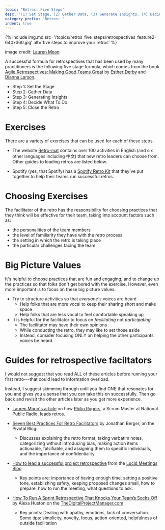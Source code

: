 ```yaml
---
topic: "Retros: Five Steps"
desc: "(1) Set Stage, (2) Gather Data, (3) Generate Insights, (4) Decide What To Do, (5) Close Retro"
category_prefix: "Retros: "
indent: true
---
```


{% include img.md 
  src='/topics/retros_five_steps/retrospectives_feature2-640x360.jpg' 
  alt='five steps to improve your retros' %}
  
image credit: [Lauren Moon](https://blog.trello.com/the-5-steps-to-better-team-retrospectives)

A successful formula for retrospectives that has been used by many practitioners is 
the following five stage formula, which comes from the book 
[Agile Retrospectives: Making Good Teams Great](http://www.estherderby.com/books) by [Esther Derby](http://www.estherderby.com/) and 
[Dianna Larson](https://www.futureworksconsulting.com/about/diana-larsen).

* Step 1: Set the Stage
* Step 2: Gather Data
* Step 3: Generating Insights
* Step 4: Decide What To Do
* Step 5: Close the Retro

# Exercises

There are a variety of exercises that can be used for each of these steps.  

* The website [Retro-mat](https://retromat.org/en/) contains over 100 activities in English (and six 
   other languages including 中文) that new retro leaders can choose from.  Other guides to leading retros are 
   listed below.

* Spotify (yes, that Spotify) has a [Spotify Retro Kit](https://labs.spotify.com/2017/12/15/spotify-retro-kit/) that they've put
   together to help their teams run successful retros.
   
# Choosing Exercises   

The facilitator of the retro has the responsibility for
choosing practices that they think will be effective for their team, taking into account factors
such as:
* the personalities of the team members
* the level of familiarity they have with the retro process
* the setting in which the retro is taking place
* the particular challenges facing the team

# Big Picture Values

It's helpful to choose practices that are fun and engaging, and to change up the practices so that 
folks don't get bored with the exercise.  However, even more important is to focus on these big picture 
values:

* Try to structure activities so that *everyone's* voices are heard
   * Help folks that are more vocal to keep their sharing short and make space
   * Help folks that are less vocal to feel comfortable speaking up
* It is helpful for the facilitator to focus on *facilitating* not *participating*
   * The facilitator may have their own opinions
   * While conducting the retro, they may like to set those aside
   * Instead, consider focusing ONLY on helping the other participants voices be heard.

# Guides for retrospective faciltators

I would not suggest that you read ALL of these articles before running your first retro---that could lead to information
overload.  

Instead, I suggest skimming through until you find ONE that resonates for you and gives you a sense that you
can take this on successfully.  Then go back and revisit the other articles later as you get more experience.

* [Lauren Moon's article](https://blog.trello.com/the-5-steps-to-better-team-retrospectives) on how [Philip Rogers](https://twitter.com/g_philip), a Scrum Master at National Public Radio, leads retros.
* [Seven Best Practices For Retro Facilitators](https://content.pivotal.io/blog/7-best-practices-for-facilitating-agile-retrospectives) by Jonathan Berger, on the Pivotal Blog.
   * Discusses explaining the retro format, taking verbatim notes, categorizing without introducing bias, making action items actionable, falsifiable, and assigning them to specific individuals, and the importance of confidentiality.

* [How to lead a successful project retrospective](https://blog.lucidmeetings.com/blog/how-to-lead-a-successful-project-retrospective-meeting) from the [Lucid Meetings Blog](https://blog.lucidmeetings.com/)
   * Key points are: importance of having enough time, setting a positive tone, establishing safety, keeping proposed changes small, how to prepare, how to run the meeting, what questions to ask.
   
* [How To Run A Sprint Retrospective That Knocks Your Team’s Socks Off](https://thedigitalprojectmanager.com/how-run-sprint-retrospective/) by Alexa Huston on the [TheDigitalProjectManager.com](https://thedigitalprojectmanager.com)
   * Key points: Dealing with apathy, emotions, lack of conversation.  Some tips: simplicity, novelty, focus, action-oriented, helpfulness of outside facilitation
   
